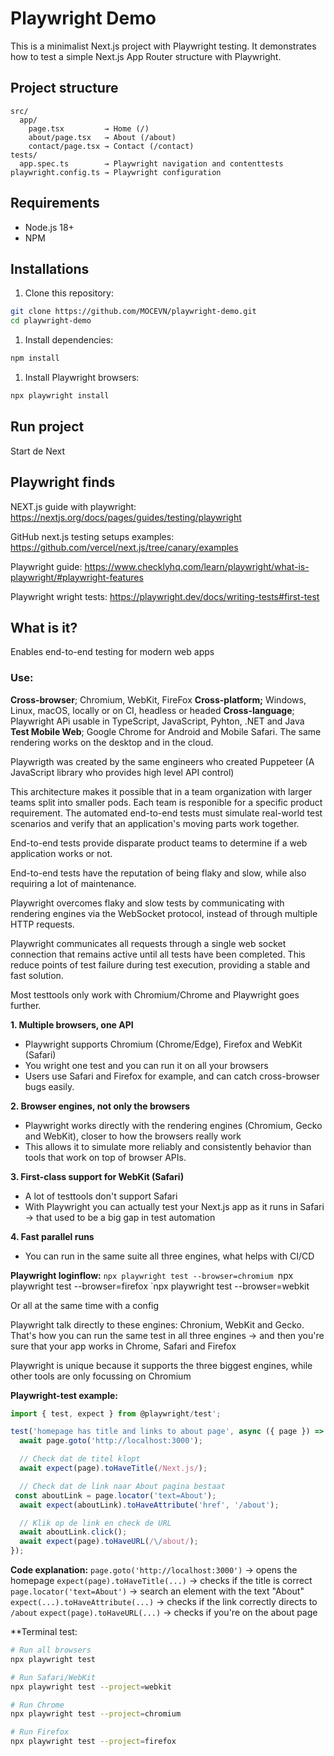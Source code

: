 # Playwright Demo

This is a minimalist Next.js project with Playwright testing.
It demonstrates how to test a simple Next.js App Router structure with Playwright.

## Project structure

```
src/
  app/
    page.tsx         → Home (/)
    about/page.tsx   → About (/about)
    contact/page.tsx → Contact (/contact)
tests/
  app.spec.ts        → Playwright navigation and contenttests
playwright.config.ts → Playwright configuration
```

## Requirements

* Node.js 18+
* NPM

## Installations

1. Clone this repository:

```bash
git clone https://github.com/MOCEVN/playwright-demo.git
cd playwright-demo
```

1. Install dependencies:

```bash
npm install
```

1. Install Playwright browsers:

```bash
npx playwright install
```

## Run project

Start de Next

## Playwright finds

NEXT.js guide with playwright:
https://nextjs.org/docs/pages/guides/testing/playwright 

GitHub next.js testing setups examples:
https://github.com/vercel/next.js/tree/canary/examples 

Playwright guide:
https://www.checklyhq.com/learn/playwright/what-is-playwright/#playwright-features 

Playwright wright tests: 
https://playwright.dev/docs/writing-tests#first-test 
## What is it?

Enables end-to-end testing for modern web apps
### Use:
**Cross-browser**; Chromium, WebKit, FireFox
**Cross-platform;** Windows, Linux, macOS, locally or on CI, headless or headed
**Cross-language**; Playwright APi usable in TypeScript, JavaScript, Pyhton, .NET and Java
**Test Mobile Web**; Google Chrome for Android and Mobile Safari. The same rendering works on the desktop and in the cloud.

Playwrigth was created by the same engineers who created Puppeteer (A JavaScript library who provides high level API control)

This architecture makes it possible that in a team organization with larger teams split into smaller pods. Each team is responible for a specific product requirement. The automated end-to-end tests must simulate real-world test scenarios and verify that an application's moving parts work together. 

End-to-end tests provide disparate product teams to determine if a web application works or not.

End-to-end tests have the reputation of being flaky and slow, while also requiring a lot of maintenance. 

Playwright overcomes flaky and slow tests by communicating with rendering engines via the WebSocket protocol, instead of through multiple HTTP requests. 

Playwright communicates all requests through a single web socket connection that remains active until all tests have been completed. This reduce points of test failure during test execution, providing a stable and fast solution. 

Most testtools only work with Chromium/Chrome and Playwright goes further. 

**1. Multiple browsers, one API**
- Playwright supports Chromium (Chrome/Edge), Firefox and WebKit (Safari)
- You wright one test and you can run it on all your browsers
- Users use Safari and Firefox for example, and can catch cross-browser bugs easily. 

**2. Browser engines, not only the browsers**
- Playwright works directly with the rendering engines (Chromium, Gecko and WebKit), closer to how the browsers really work
- This allows it to simulate more reliably and consistently behavior than tools that work on top of browser APIs.

**3. First-class support for WebKit (Safari)**
- A lot of testtools don't support Safari
- With Playwright you can actually test your Next.js app as it runs in Safari -> that used to be a big gap in test automation

**4. Fast parallel runs**
- You can run in the same suite all three engines, what helps with CI/CD

**Playwright loginflow:**
`npx playwright test --browser=chromium
`npx playwright test --browser=firefox
`npx playwright test --browser=webkit

Or all at the same time with a config

Playwright talk directly to these engines: Chronium, WebKit and Gecko. That's how you can run the same test in all three engines -> and then you're sure that your app works in Chrome, Safari and Firefox

Playwright is unique because it supports the three biggest engines, while other tools are only focussing on Chromium 


**Playwright-test example:**

```typescript
import { test, expect } from @playwright/test';

test('homepage has title and links to about page', async ({ page }) => {
  await page.goto('http://localhost:3000');

  // Check dat de titel klopt
  await expect(page).toHaveTitle(/Next.js/);

  // Check dat de link naar About pagina bestaat
 const aboutLink = page.locator('text=About');
  await expect(aboutLink).toHaveAttribute('href', '/about');

  // Klik op de link en check de URL
  await aboutLink.click();
  await expect(page).toHaveURL(/\/about/);
});
```

**Code explanation:**
`page.goto('http://localhost:3000')` -> opens the homepage
`expect(page).toHaveTitle(...)` -> checks if the title is correct
`page.locator('text=About')` -> search an element with the text "About"
`expect(...).toHaveAttribute(...)` -> checks if the link correctly directs to `/about`
`expect(page).toHaveURL(...)` -> checks if you're on the about page

**Terminal test:  

```bash
# Run all browsers
npx playwright test

# Run Safari/WebKit
npx playwright test --project=webkit

# Run Chrome
npx playwright test --project=chromium

# Run Firefox
npx playwright test --project=firefox
```

